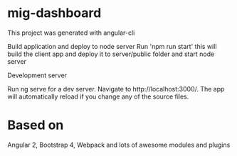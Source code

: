 # mig-dashboard
This project was generated with angular-cli

Build application and deploy to node server Run 'npm run start' this will build the client app and deploy it to server/public folder and start node server

Development server

Run ng serve for a dev server. Navigate to http://localhost:3000/. The app will automatically reload if you change any of the source files.

# Based on
Angular 2, Bootstrap 4, Webpack and lots of awesome modules and plugins
